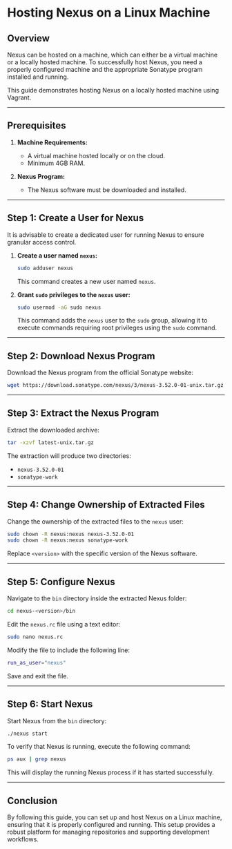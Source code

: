# Hosting Nexus on a Linux Machine

## Overview
Nexus can be hosted on a machine, which can either be a virtual machine or a locally hosted machine. To successfully host Nexus, you need a properly configured machine and the appropriate Sonatype program installed and running.

This guide demonstrates hosting Nexus on a locally hosted machine using Vagrant.

---

## Prerequisites

1. **Machine Requirements:**
   - A virtual machine hosted locally or on the cloud.
   - Minimum 4GB RAM.

2. **Nexus Program:**
   - The Nexus software must be downloaded and installed.

---

## Step 1: Create a User for Nexus

It is advisable to create a dedicated user for running Nexus to ensure granular access control.

1. **Create a user named `nexus`:**
   ```bash
   sudo adduser nexus
   ```

   This command creates a new user named `nexus`.

2. **Grant `sudo` privileges to the `nexus` user:**
   ```bash
   sudo usermod -aG sudo nexus
   ```

   This command adds the `nexus` user to the `sudo` group, allowing it to execute commands requiring root privileges using the `sudo` command.

---

## Step 2: Download Nexus Program

Download the Nexus program from the official Sonatype website:

```bash
wget https://download.sonatype.com/nexus/3/nexus-3.52.0-01-unix.tar.gz 
```

---

## Step 3: Extract the Nexus Program

Extract the downloaded archive:

```bash
tar -xzvf latest-unix.tar.gz
```

The extraction will produce two directories:
- `nexus-3.52.0-01`
- `sonatype-work`

---

## Step 4: Change Ownership of Extracted Files

Change the ownership of the extracted files to the `nexus` user:

```bash
sudo chown -R nexus:nexus nexus-3.52.0-01
sudo chown -R nexus:nexus sonatype-work
```

Replace `<version>` with the specific version of the Nexus software.

---

## Step 5: Configure Nexus

Navigate to the `bin` directory inside the extracted Nexus folder:

```bash
cd nexus-<version>/bin
```

Edit the `nexus.rc` file using a text editor:

```bash
sudo nano nexus.rc
```

Modify the file to include the following line:

```bash
run_as_user="nexus"
```

Save and exit the file.

---

## Step 6: Start Nexus

Start Nexus from the `bin` directory:

```bash
./nexus start
```

To verify that Nexus is running, execute the following command:

```bash
ps aux | grep nexus
```

This will display the running Nexus process if it has started successfully.

---

## Conclusion
By following this guide, you can set up and host Nexus on a Linux machine, ensuring that it is properly configured and running. This setup provides a robust platform for managing repositories and supporting development workflows.

